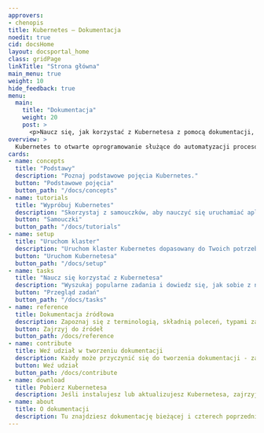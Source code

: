 ```yaml
---
approvers:
- chenopis
title: Kubernetes — Dokumentacja
noedit: true
cid: docsHome
layout: docsportal_home
class: gridPage
linkTitle: "Strona główna"
main_menu: true
weight: 10
hide_feedback: true
menu:
  main:
    title: "Dokumentacja"
    weight: 20
    post: >
      <p>Naucz się, jak korzystać z Kubernetesa z pomocą dokumentacji, która opisuje pojęcia, zawiera samouczki i informacje źródłowe. Możesz także <a href="/editdocs/" data-auto-burger-exclude>pomóc w jej tworzeniu</a>!</p>
overview: >
  Kubernetes to otwarte oprogramowanie służące do automatyzacji procesów uruchamiania, skalowania i zarządzania aplikacjami w kontenerach. Gospodarzem tego projektu o otwartym kodzie źródłowym jest Cloud Native Computing Foundation (<a href="https://www.cncf.io/about">CNCF</a>).
cards:
- name: concepts
  title: "Podstawy"
  description: "Poznaj podstawowe pojęcia Kubernetes."
  button: "Podstawowe pojęcia"
  button_path: "/docs/concepts"
- name: tutorials
  title: "Wypróbuj Kubernetes"
  description: "Skorzystaj z samouczków, aby nauczyć się uruchamiać aplikacje na Kubernetesie."
  button: "Samouczki"
  button_path: "/docs/tutorials"
- name: setup
  title: "Uruchom klaster"
  description: "Uruchom klaster Kubernetes dopasowany do Twoich potrzeb i możliwości."
  button: "Uruchom Kubernetesa"
  button_path: "/docs/setup"
- name: tasks
  title: "Naucz się korzystać z Kubernetesa"
  description: "Wyszukaj popularne zadania i dowiedz się, jak sobie z nimi efektywnie poradzić."
  button: "Przegląd zadań"
  button_path: "/docs/tasks"
- name: reference
  title: Dokumentacja źródłowa
  description: Zapoznaj się z terminologią, składnią poleceń, typami zasobów API i dokumentacją narzędzi instalacyjnych.
  button: Zajrzyj do źródeł
  button_path: /docs/reference
- name: contribute
  title: Weź udział w tworzeniu dokumentacji
  description: Każdy może przyczynić się do tworzenia dokumentacji - zarówno nowicjusze, jak i starzy wyjadacze.
  button: Weź udział
  button_path: /docs/contribute
- name: download
  title: Pobierz Kubernetesa
  description: Jeśli instalujesz lub aktualizujesz Kubernetesa, zajrzyj do informacji o najnowszym wydaniu.
- name: about
  title: O dokumentacji
  description: Tu znajdziesz dokumentację bieżącej i czterech poprzednich wersji Kubernetes.
---
```

